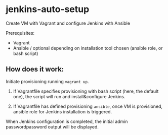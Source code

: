 # jenkins-auto-setup
Create VM with Vagrant and configure Jenkins with Ansible

Prerequisites:

- Vagrant
- Ansible / optional depending on installation tool chosen (ansible role, or bash script) 

## How does it work:

Initiate provisioning running `vagrant up`.

1. If Vagrantfile specifies provisioning with bash script (here, the default one), the script will run and install&configure Jenkins.

2. If Vagrantfile has defined provisioning `ansible`, once VM is provisioned, ansible role for Jenkins installation is triggered.

When Jenkins configuration is completed, the initial admin passwordpassword output will be displayed.
